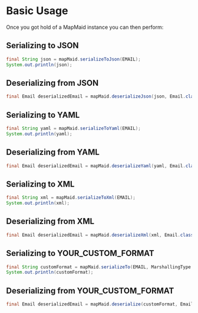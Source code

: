 # Basic Usage

Once you got hold of a MapMaid instance you can then perform:
 
## Serializing to JSON
<!---[CodeSnippet](serializeToJson)-->
```java
final String json = mapMaid.serializeToJson(EMAIL);
System.out.println(json);
```

## Deserializing from JSON
<!---[CodeSnippet](deserializeJson)-->
```java
final Email deserializedEmail = mapMaid.deserializeJson(json, Email.class);
```

## Serializing to YAML
<!---[CodeSnippet](serializeToYaml)-->
```java
final String yaml = mapMaid.serializeToYaml(EMAIL);
System.out.println(yaml);
```

## Deserializing from YAML
<!---[CodeSnippet](deserializeYaml)-->
```java
final Email deserializedEmail = mapMaid.deserializeYaml(yaml, Email.class);
```

## Serializing to XML
<!---[CodeSnippet](serializeToXml)-->
```java
final String xml = mapMaid.serializeToXml(EMAIL);
System.out.println(xml);
```

## Deserializing from XML
<!---[CodeSnippet](deserializeXml)-->
```java
final Email deserializedEmail = mapMaid.deserializeXml(xml, Email.class);
```

## Serializing to YOUR_CUSTOM_FORMAT
<!---[CodeSnippet](serializeToCustomFormat)-->
```java
final String customFormat = mapMaid.serializeTo(EMAIL, MarshallingType.marshallingType("YOUR_CUSTOM_FORMAT"));
System.out.println(customFormat);
```

## Deserializing from YOUR_CUSTOM_FORMAT
<!---[CodeSnippet](deserializeCustomFormat)-->
```java
final Email deserializedEmail = mapMaid.deserialize(customFormat, Email.class, MarshallingType.marshallingType("YOUR_CUSTOM_FORMAT"));
```
